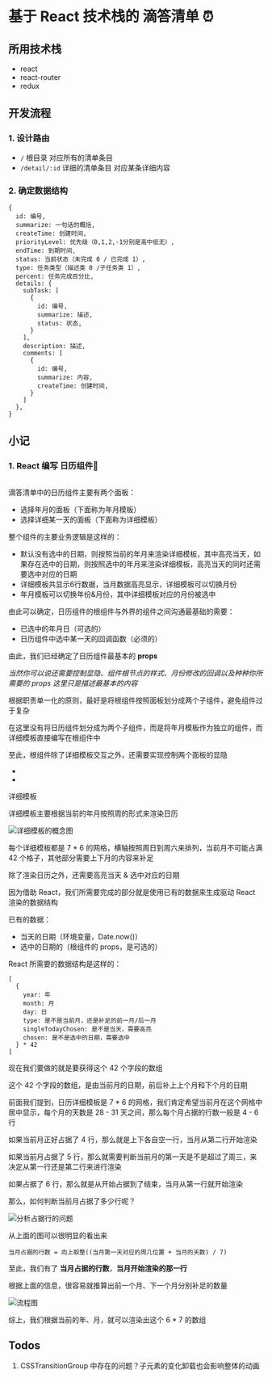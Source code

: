 # 基于 React 技术栈的 滴答清单 ⏰

## 所用技术栈

- react
- react-router
- redux

## 开发流程

### 1. 设计路由

- `/` 根目录 对应所有的清单条目
- `/detail/:id` 详细的清单条目 对应某条详细内容

### 2. 确定数据结构

```
{
  id: 编号,
  summarize: 一句话的概括,
  createTime: 创建时间,
  priorityLevel: 优先级（0,1,2,-1分别是高中低无）,
  endTime: 到期时间,
  status: 当前状态（未完成 0 / 已完成 1）,
  type: 任务类型（描述类 0 /子任务类 1）,
  percent: 任务完成百分比,
  details: {
    subTask: [
      {
        id: 编号,
        summarize: 描述,
        status: 状态,
      }
    ],
    description: 描述,
    comments: [
      {
        id: 编号,
        summarize: 内容,
        createTime: 创建时间,
      }
    ]
  },
}
```

## 小记

### 1. React 编写 日历组件📅

![]()

滴答清单中的日历组件主要有两个面板：

- 选择年月的面板（下面称为年月模板）
- 选择详细某一天的面板（下面称为详细模板）

整个组件的主要业务逻辑是这样的：

- 默认没有选中的日期，则按照当前的年月来渲染详细模板，其中高亮当天，如果存在选中的日期，则按照选中的年月来渲染详细模板，高亮当天的同时还需要选中对应的日期
- 详细模板共显示6行数据，当月数据高亮显示，详细模板可以切换月份
- 年月模板可以切换年份&月份，其中详细模板对应的月份被选中

由此可以确定，日历组件的根组件与外界的组件之间沟通最基础的需要：

- 已选中的年月日（可选的）
- 日历组件中选中某一天的回调函数（必须的）

由此，我们已经确定了日历组件最基本的 **props**

*当然你可以说还需要控制显隐、组件根节点的样式、月份修改的回调以及种种你所需要的 props 这里只是描述最基本的内容*

根据职责单一化的原则，最好是将根组件按照面板划分成两个子组件，避免组件过于复杂

在这里没有将日历组件划分成为两个子组件，而是将年月模板作为独立的组件，而详细模板直接编写在根组件中

至此，根组件除了详细模板交互之外，还需要实现控制两个面板的显隐

- <Calendar />
- <YearMonthCalendar />

详细模板

详细模板主要根据当前的年月按照周的形式来渲染日历

![详细模板的概念图](http://7xi77s.com1.z0.glb.clouddn.com/blog/images/WX20170713-112616.png)

每个详细模板都是 7 * 6 的网格，横轴按照周日到周六来排列，当前月不可能占满 42 个格子，其他部分需要上下月的内容来补足

除了渲染日历之外，还需要高亮当天 & 选中对应的日期

因为借助 React，我们所需要完成的部分就是使用已有的数据来生成驱动 React 渲染的数据结构

已有的数据：

- 当天的日期（环境变量，Date.now()）
- 选中的日期的（根组件的 props，是可选的）

React 所需要的数据结构是这样的：

```
[
  {
    year: 年
    month: 月
    day: 日
    type: 是不是当前月，还是补足的前一月/后一月
    singleTodayChosen: 是不是当天，需要高亮 
    chosen: 是不是选中的日期，需要选中
  } * 42
]
```

现在我们要做的就是要获得这个 42 个字段的数组

这个 42 个字段的数组，是由当前月的日期，前后补上上个月和下个月的日期

前面我们提到，日历详细模板是 7 * 6 的网格，我们肯定希望当前月在这个网格中居中显示，每个月的天数是 28 - 31 天之间，那么每个月占据的行数一般是 4 - 6 行

如果当前月正好占据了 4 行，那么就是上下各自空一行，当月从第二行开始渲染

如果当前月占据了 5 行，那么就需要判断当前月的第一天是不是超过了周三，来决定从第一行还是第二行来进行渲染

如果占据了 6 行，那么就是从开始占据到了结束，当月从第一行就开始渲染

那么，如何判断当前月占据了多少行呢？

![分析占据行的问题](http://7xi77s.com1.z0.glb.clouddn.com/blog/images/WX20170713-113028.png)

从上面的图可以很明显的看出来

`当月占据的行数 = 向上取整((当月第一天对应的周几位置 + 当月的天数) / 7)`

至此，我们有了 **当月占据的行数**，**当月开始渲染的那一行**

根据上面的信息，很容易就推算出前一个月、下一个月分别补足的数量

![流程图](http://7xi77s.com1.z0.glb.clouddn.com/blog/images/WX20170713-140113.png)

综上，我们根据当前的年、月，就可以渲染出这个 6 * 7 的数组

## Todos

1. CSSTransitionGroup 中存在的问题？子元素的变化卸载也会影响整体的动画
